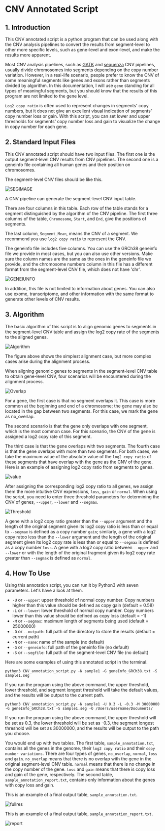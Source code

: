# CNV Annotated Script 

## 1. Introduction

This CNV annotated script is a python program that can be used along with the CNV analysis pipelines to convert the results from segment-level to other more specific levels, such as gene-level and exon-level, and make the results more apparent.

Most CNV analysis pipelines, such as [GATK](https://github.com/DZBohan/GATK_CNV_Pipeline.git) and [sequenza](https://github.com/DZBohan/Sequenza_Pipeline.git) CNV pipelines, usually divide chromosomes into segments depending on the copy number variation. However, in a real-life scenario, people prefer to know the CNV of some meaningful segments like genes and exons rather than segments divided by algorithm. In this documentation, I will use `gene` standing for all types of meaningful segments, but you should know that the results of this program are not limited to the gene level.

`Log2 copy ratio` is often used to represent changes in segments' copy numbers, but it does not give an excellent visual indication of segments' copy number loss or gain. With this script, you can set lower and upper thresholds for segments' copy number loss and gain to visualize the change in copy number for each gene.

## 2. Standard Input Files

This CNV annotated script should have two input files. The first one is the output segment-level CNV results from CNV pipelines. The second one is a geneinfo file containing all human genes and their position on chromosomes.

The segment-level CNV files should be like this.

![SEGIMAGE](https://github.com/DZBohan/CNV_annotated_script/blob/main/images/segfile_sample_2.png?raw=true)

A CNV pipeline can generate the segment-level CNV input table.

There are four columns in this table. Each row of the table stands for a segment distinguished by the algorithm of the CNV pipeline. The first three columns of the table, `Chromosome`, `Start`, and `End`, give the positions of segments. 

The last column, `Segment_Mean`, means the CNV of a segment. We recommend you use `log2 copy ratio` to represent the CNV.

The geneinfo file includes five columns. You can use the GRCh38 geneinfo file we provide in most cases, but you can also use other versions. Make sure the column names are the same as the ones in the geneinfo file we provide, and the chromosome numbers column in this file has a different format from the segment-level CNV file, which does not have 'chr'.

![GENEIUNFO](https://github.com/DZBohan/CNV_annotated_script/blob/main/images/geneinfo_file.png?raw=true)

In addition, this file is not limited to information about genes. You can also use exome, transcriptome, and other information with the same format to generate other levels of CNV results.

## 3. Algorithm

The basic algorithm of this script is to align genomic genes to segments in the segment-level CNV table and assign the log2 copy rate of the segments to the aligned genes.

![Algorithm](https://github.com/DZBohan/CNV_annotated_script/blob/main/images/alg.png?raw=true)

The figure above shows the simplest alignment case, but more complex cases arise during the alignment process.

When aligning genomic genes to segments in the segment-level CNV table to obtain gene-level CNV, four scenarios will be encountered during the alignment process.

![Overlap](https://github.com/DZBohan/CNV_annotated_script/blob/main/images/overlap.png?raw=true)

For a gene, the first case is that no segment overlaps it. This case is more common at the beginning and end of a chromosome; the gene may also be located in the gap between two segments. For this case, we mark the gene as no_overlap.

The second scenario is that the gene only overlaps with one segment, which is the most common case. For this scenario, the CNV of the gene is assigned a log2 copy rate of this segment.

The third case is that the gene overlaps with two segments. The fourth case is that the gene overlaps with more than two segments. For both cases, we take the maximum value of the absolute value of the `log2 copy ratio` of these segments that have overlap with the gene as the CNV of the gene. Here is an example of assigning log2 copy ratio from segments to genes.

![value](https://github.com/DZBohan/CNV_annotated_script/blob/main/images/value.png?raw=true)

After assigning the corresponding log2 copy ratio to all genes, we assign them the more intuitive CNV expressions, `loss`, `gain` or `normal`. When using the script, you need to enter three threshold parameters for determining the CNV of genes, `--upper`, `--lower` and `--segmax`.

![Threshold](https://github.com/DZBohan/CNV_annotated_script/blob/main/images/thres.png?raw=true)

A gene with a log2 copy ratio greater than the `--upper` argument and the length of the original segment given its log2 copy ratio is less than or equal to `--segmax` is defined as a copy number `gain`; similarly, a gene with a log2 copy ratoo less than the `--lower` argument and the length of the original segment given its log2 copy rate is less than or equal to `--segmax` is defined as a copy number `loss`. A gene with a log2 copy ratio between `--upper` and `--lower` or with the length of the original fragment given its log2 copy rate greater than `--segmax` is defined as `normal`.

## 4. How To Use

Using this annotation script, you can run it by Python3 with seven parameters. Let's have a look at them.

* `-U` or `--upper`: upper threshold of normal copy number. Copy numbers higher than this value should be defined as copy gain (default = 0.58)
* `-L` or `--lower`: lower threshold of normal copy number. Copy numbers lower than this value should be defined as copy loss (default = -1)
* `-M` or `--segmax`: maximum length of segments being used (default = 25000000)
* `-O` or `--outpath`: full path of the directory to store the results (default = current path)
* `-N` or `--name`: name of the sample (no default)
* `-G` or `--geneinfo`: full path of the geneinfo file (no default)
* `-S` or `--segfile`: full path of the segment-level CNV file (no default)

Here are some examples of using this annotated script in the terminal.

```
python3 CNV_annotation_script.py -N sample1 -G geneInfo_GRCh38.txt -S sample1.seg 
```

If you run the program using the above command, the upper threshold, lower threshold, and segment longest threshold will take the default values, and the results will be output to the current path.

```
python3 CNV_annotation_script.py -N sample1 -U 0.3 -L -0.3 -M 30000000 -G geneInfo_GRCh38.txt -S sample1.seg -O /Users/username/Documents/
```

If you run the program using the above command, the upper threshold will be set as 0.3, the lower threshold will be set as -0.3, the segment longest threshold will be set as 30000000, and the results will be output to the path you choose.

You would end up with two tables. The first table, `sample_annotation.txt`, contains all the genes in the genome, their `log2 copy ratio` and their `copy number variations`. There are four types of genes, `no_overlap`, `normal`, `loss` and `gain`. `no_overlap` means that there is no overlap with the gene in the original segment-level CNV table. `normal` means that there is no change in the copy number of the gene. `loss` and `gain` means that there is copy loss and gain of the gene, respectively. The second table, `sample_annotation_report.txt`, contains only information about the genes with copy loss and gain.


This is an example of a final output table, `sample_annotation.txt`.

![fullres](https://github.com/DZBohan/CNV_annotated_script/blob/main/images/fullres.png?raw=true)

This is an example of a final output table, `sample_annotation_report.txt`.

![report](https://github.com/DZBohan/CNV_annotated_script/blob/main/images/report.png?raw=true)